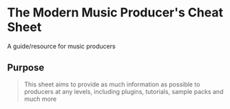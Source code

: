# The Modern Music Producer's Cheat Sheet
A guide/resource for music producers

## Purpose
> This sheet aims to provide as much information as possible to producers at any levels, including plugins, tutorials, sample packs and much more
